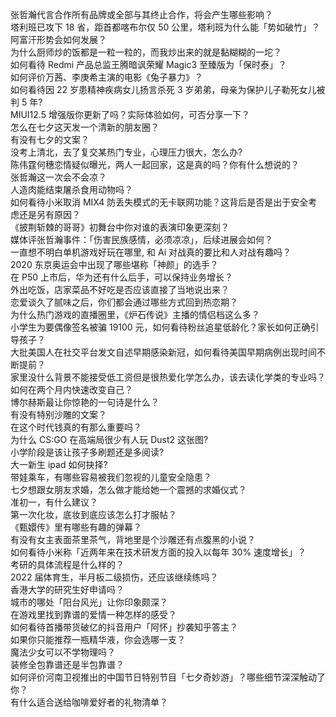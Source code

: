 张哲瀚代言合作所有品牌或全部与其终止合作，将会产生哪些影响？  
塔利班已攻下 18 省，距首都喀布尔仅 50 公里，塔利班为什么能「势如破竹」？阿富汗形势会如何发展？  
为什么厨师炒的饭都是一粒一粒的，而我炒出来的就是黏糊糊的一坨？  
如何看待 Redmi 产品总监王腾暗讽荣耀 Magic3 至臻版为「保时泰」？  
如何评价万茜、李庚希主演的电影《兔子暴力》？  
如何看待因 22 岁患精神疾病女儿扬言杀死 3 岁弟弟，母亲为保护儿子勒死女儿被判 5 年?  
MIUI12.5 增强版你更新了吗？实际体验如何，可否分享一下？  
怎么在七夕这天发一个清新的朋友圈？  
有没有七夕的文案？  
没考上清北，去了复交某热门专业，心理压力很大，怎么办?  
陈伟霆何穗恋情疑似曝光，两人一起回家，这是真的吗？你有什么想说的？  
张哲瀚这一次会不会凉？  
人造肉能结束屠杀食用动物吗？  
如何看待小米取消 MIX4 防丢失模式的无卡联网功能？这背后是否是出于安全考虑还是另有原因？  
《披荆斩棘的哥哥》初舞台中你对谁的表演印象更深刻？  
媒体评张哲瀚事件：「伤害民族感情，必须凉凉」，后续进展会如何？  
一直想不明白单机游戏好玩在哪里, 和 Ai 对战真的要比和人对战有趣吗？  
2020 东京奥运会中出现了哪些堪称「神颜」的选手？  
在 P50 上市后，华为还有什么后手，可以保持业务增长？  
外出吃饭，店家菜品不好吃是否应该直接了当地说出来？  
恋爱谈久了腻味之后，你们都会通过哪些方式回到热恋期？  
为什么热门游戏的直播圈里，《炉石传说》主播的情侣档这么多？  
小学生为要偶像签名被骗 19100 元，如何看待粉丝追星低龄化？家长如何正确引导孩子？  
大批美国人在社交平台发文自述早期感染新冠，如何看待美国早期病例出现时间不断提前？  
家里没什么背景不能接受低工资但是很热爱化学怎么办，该去读化学类的专业吗？  
如何在两个月内快速改变自己？  
博尔赫斯最让你惊艳的一句诗是什么？  
有没有特别沙雕的文案？  
在这个时代钱真的有那么重要吗？  
为什么 CS:GO 在高端局很少有人玩 Dust2 这张图?  
小学阶段是该让孩子多刷题还是多阅读?  
大一新生 ipad 如何抉择?  
带娃乘车，有哪些容易被我们忽视的儿童安全隐患？  
七夕想跟女朋友求婚，怎么做才能给她一个震撼的求婚仪式？  
准初一，有什么建议？  
第一次化妆，底妆到底应该怎么打才服帖？  
《甄嬛传》里有哪些有趣的弹幕？  
有没有女主表面茶里茶气，背地里是个沙雕还有点腹黑的小说？  
如何看待小米称「近两年来在技术研发方面的投入以每年 30% 速度增长」？  
考研的具体流程是什么样的？  
2022 届体育生，半月板二级损伤，还应该继续练吗？  
香港大学的研究生好申请吗？  
城市的哪处「阳台风光」让你印象颇深？  
在游戏里找到靠谱的爱情一种怎样的感受？  
如何看待首播带货破亿的抖音用户「阿怀」抄袭知乎答主？  
如果你只能推荐一瓶精华液，你会选哪一支？  
魔法少女可以不学物理吗？  
装修全包靠谱还是半包靠谱？  
如何评价河南卫视推出的中国节日特别节目「七夕奇妙游」？哪些细节深深触动了你？  
有什么适合送给咖啡爱好者的礼物清单？  
